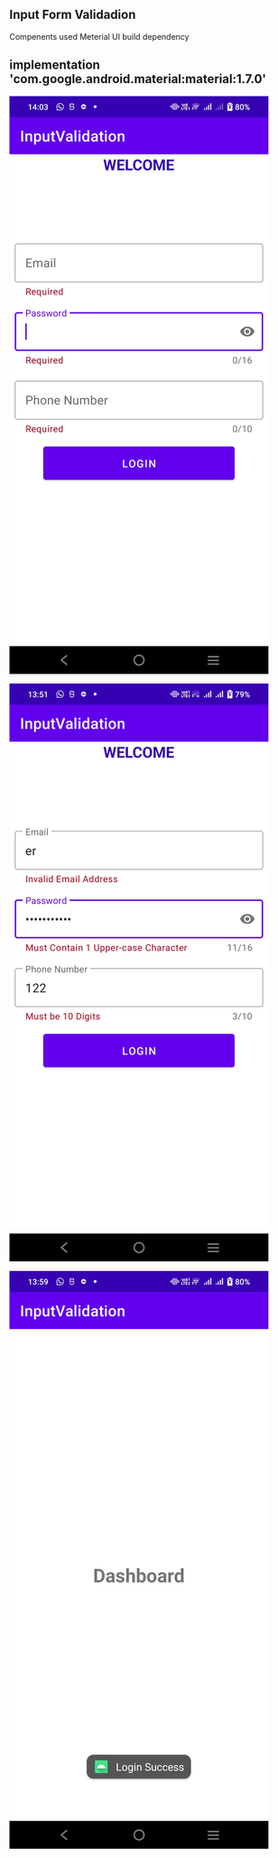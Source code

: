 ## Input Form Validadion
Compenents used Meterial UI
build dependency
 ## implementation 'com.google.android.material:material:1.7.0'
 
![alt Screen Shot1](https://github.com/husainap-gectcr/s3-mad-lab-exps/blob/main/InputValidation/Screenshot_20221117_140337.jpg?raw=true)

![alt Screen Shot2](https://github.com/husainap-gectcr/s3-mad-lab-exps/blob/main/InputValidation/Screenshot_20221117_135110.jpg?raw=true)
 
 ![alt Screen Shot3](https://github.com/husainap-gectcr/s3-mad-lab-exps/blob/main/InputValidation/Screenshot_20221117_135947.jpg?raw=true)
 

 
 
